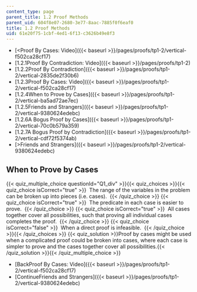 ```yaml
---
content_type: page
parent_title: 1.2 Proof Methods
parent_uid: 604f8e07-2680-3e77-8aac-7885f0f6eaf0
title: 1.2 Proof Methods
uid: 61e20f75-1cbf-4ed1-6f13-c3626b49e8f3
---
```


*   [\<Proof By Cases: Video]({{< baseurl >}}/pages/proofs/tp1-2/vertical-f502ca28cf17)
*   [1.2.1Proof By Contradiction: Video]({{< baseurl >}}/pages/proofs/tp1-2)
*   [1.2.2Proof By Contradiction]({{< baseurl >}}/pages/proofs/tp1-2/vertical-2835de2f30b6)
*   [1.2.3Proof By Cases: Video]({{< baseurl >}}/pages/proofs/tp1-2/vertical-f502ca28cf17)
*   [1.2.4When to Prove by Cases]({{< baseurl >}}/pages/proofs/tp1-2/vertical-ba5ad72ae7ec)
*   [1.2.5Friends and Strangers]({{< baseurl >}}/pages/proofs/tp1-2/vertical-9380624edebc)
*   [1.2.6A Bogus Proof by Cases]({{< baseurl >}}/pages/proofs/tp1-2/vertical-70c0b579a359)
*   [1.2.7A Bogus Proof by Contradiction]({{< baseurl >}}/pages/proofs/tp1-2/vertical-cdf72f5374ab)
*   [\>Friends and Strangers]({{< baseurl >}}/pages/proofs/tp1-2/vertical-9380624edebc)

When to Prove by Cases
----------------------

  
{{< quiz_multiple_choice questionId="Q1_div" >}}{{< quiz_choices >}}{{< quiz_choice isCorrect="true" >}}&nbsp; The range of the variables in the problem can be broken up into pieces (i.e. cases). &nbsp;{{< /quiz_choice >}}
{{< quiz_choice isCorrect="true" >}}&nbsp; The predicate in each case is easier to prove. &nbsp;{{< /quiz_choice >}}
{{< quiz_choice isCorrect="true" >}}&nbsp; All cases together cover all possibilities, such that proving all individual cases completes the proof. &nbsp;{{< /quiz_choice >}}
{{< quiz_choice isCorrect="false" >}}&nbsp; When a direct proof is infeasible. &nbsp;{{< /quiz_choice >}}{{< /quiz_choices >}}
{{< quiz_solution >}}Proof by cases might be used when a complicated proof could be broken into cases, where each case is simpler to prove and the cases together cover all possibilities.{{< /quiz_solution >}}{{< /quiz_multiple_choice >}}

*   [BackProof By Cases: Video]({{< baseurl >}}/pages/proofs/tp1-2/vertical-f502ca28cf17)
*   [ContinueFriends and Strangers]({{< baseurl >}}/pages/proofs/tp1-2/vertical-9380624edebc)